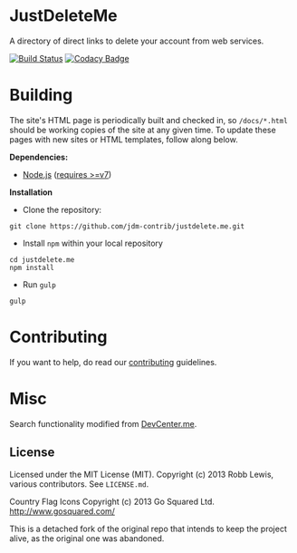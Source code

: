 JustDeleteMe
=============

A directory of direct links to delete your account from web services.

[![Build Status](https://travis-ci.org/jdm-contrib/justdelete.me.svg?branch=master)](https://travis-ci.org/jdm-contrib/justdelete.me)
[![Codacy Badge](https://api.codacy.com/project/badge/Grade/53bbffc9bd3c40459200b33736922c6b)](https://www.codacy.com/app/tupaschoal/justdelete-me?utm_source=github.com&amp;utm_medium=referral&amp;utm_content=jdm-contrib/justdelete.me&amp;utm_campaign=Badge_Grade)

# Building

The site's HTML page is periodically built and checked in, so `/docs/*.html` should be working copies of the site at any given time. To update these pages with new sites or HTML templates, follow along below.

**Dependencies:**

* [Node.js](https://nodejs.org/en/) ([requires >=v7](https://nodejs.org/en/download/current/))

**Installation**

* Clone the repository:

```
git clone https://github.com/jdm-contrib/justdelete.me.git
```

* Install `npm` within your local repository

```
cd justdelete.me
npm install
```

* Run `gulp`

```
gulp
```

# Contributing

If you want to help, do read our [contributing](https://github.com/jdm-contrib/justdelete.me/blob/master/CONTRIBUTING.md) guidelines.

# Misc

Search functionality modified from [DevCenter.me](https://github.com/stevestreza/DevCenter.me).

## License

Licensed under the MIT License (MIT).
Copyright (c) 2013 Robb Lewis, various contributors.
See `LICENSE.md`.

Country Flag Icons Copyright (c) 2013 Go Squared Ltd. http://www.gosquared.com/

This is a detached fork of the original repo that intends to keep the project alive, as the original one was abandoned.

